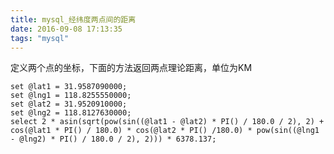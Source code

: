```yaml
---
title: mysql_经纬度两点间的距离
date: 2016-09-08 17:13:35
tags: "mysql"
---
```

定义两个点的坐标，下面的方法返回两点理论距离，单位为KM

	set @lat1 = 31.9587090000;
	set @lng1 = 118.8255550000;
	set @lat2 = 31.9520910000;
	set @lng2 = 118.8127630000;            
	select 2 * asin(sqrt(pow(sin((@lat1 - @lat2) * PI() / 180.0 / 2), 2) + cos(@lat1 * PI() / 180.0) * cos(@lat2 * PI() /180.0) * pow(sin((@lng1 - @lng2) * PI() / 180.0 / 2), 2))) * 6378.137;
	
